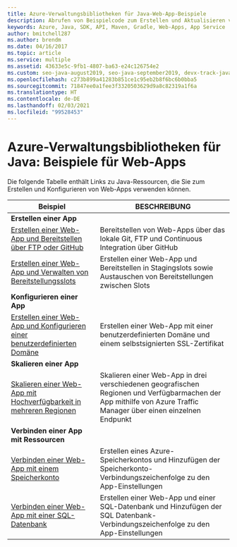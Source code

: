 ```yaml
---
title: Azure-Verwaltungsbibliotheken für Java-Web-App-Beispiele
description: Abrufen von Beispielcode zum Erstellen und Aktualisieren von in App Service gehosteten Azure-Web-Apps mit den Azure-Verwaltungsbibliotheken für Java
keywords: Azure, Java, SDK, API, Maven, Gradle, Web-Apps, App Service
author: bmitchell287
ms.author: brendm
ms.date: 04/16/2017
ms.topic: article
ms.service: multiple
ms.assetid: 43633e5c-9fb1-4807-ba63-e24c126754e2
ms.custom: seo-java-august2019, seo-java-september2019, devx-track-java
ms.openlocfilehash: c273b899a41283b851ce1c95eb2b8f6bc6b0bba5
ms.sourcegitcommit: 71847ee0a1fee3f3320503629d9a8c82319a1f6a
ms.translationtype: HT
ms.contentlocale: de-DE
ms.lasthandoff: 02/03/2021
ms.locfileid: "99528453"
---
```

# <a name="azure-management-libraries-for-java---web-app-samples"></a>Azure-Verwaltungsbibliotheken für Java: Beispiele für Web-Apps 

Die folgende Tabelle enthält Links zu Java-Ressourcen, die Sie zum Erstellen und Konfigurieren von Web-Apps verwenden können.

| Beispiel | BESCHREIBUNG |
|---|---|
| **Erstellen einer App** ||
| [Erstellen einer Web-App und Bereitstellen über FTP oder GitHub][1] | Bereitstellen von Web-Apps über das lokale Git, FTP und Continuous Integration über GitHub |
| [Erstellen einer Web-App und Verwalten von Bereitstellungsslots][2] | Erstellen einer Web-App und Bereitstellen in Stagingslots sowie Austauschen von Bereitstellungen zwischen Slots |
| **Konfigurieren einer App** ||
| [Erstellen einer Web-App und Konfigurieren einer benutzerdefinierten Domäne][3] | Erstellen einer Web-App mit einer benutzerdefinierten Domäne und einem selbstsignierten SSL-Zertifikat |
| **Skalieren einer App** ||
| [Skalieren einer Web-App mit Hochverfügbarkeit in mehreren Regionen][4] | Skalieren einer Web-App in drei verschiedenen geografischen Regionen und Verfügbarmachen der App mithilfe von Azure Traffic Manager über einen einzelnen Endpunkt | 
| **Verbinden einer App mit Ressourcen** ||
| [Verbinden einer Web-App mit einem Speicherkonto][5] | Erstellen eines Azure-Speicherkontos und Hinzufügen der Speicherkonto-Verbindungszeichenfolge zu den App-Einstellungen |
| [Verbinden einer Web-App mit einer SQL-Datenbank][6] | Erstellen einer Web-App und einer SQL-Datenbank und Hinzufügen der SQL Datenbank-Verbindungszeichenfolge zu den App-Einstellungen |

[1]: ./index.yml
[2]: https://github.com/Azure-Samples/app-service-java-manage-staging-and-production-slots-for-web-apps/
[3]: https://github.com/Azure-Samples/app-service-java-manage-web-apps-with-custom-domains/
[4]: https://github.com/Azure-Samples/app-service-java-scale-web-apps-on-linux
[5]: https://github.com/Azure-Samples/app-service-java-manage-storage-connections-for-web-apps/
[6]: https://github.com/Azure-Samples/app-service-java-manage-data-connections-for-web-apps/
